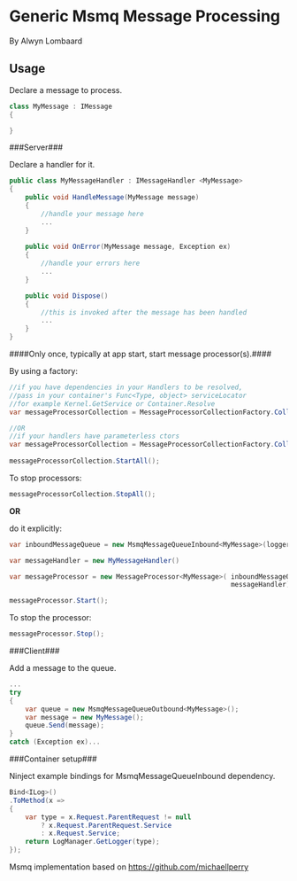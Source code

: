Generic Msmq Message Processing
============================
By Alwyn Lombaard

Usage
-----

Declare a message to process.

```C#
class MyMessage : IMessage
{

}
``` 

###Server###

Declare a handler for it.

```C#
public class MyMessageHandler : IMessageHandler <MyMessage>
{
	public void HandleMessage(MyMessage message)
	{
		//handle your message here
		...
	}
	
	public void OnError(MyMessage message, Exception ex)
	{
		//handle your errors here
		...
	}

	public void Dispose()
	{
		//this is invoked after the message has been handled
		...
	}
}
``` 

####Only once, typically at app start, start message processor(s).####

By using a factory:

```C#
//if you have dependencies in your Handlers to be resolved,
//pass in your container's Func<Type, object> serviceLocator 
//for example Kernel.GetService or Container.Resolve
var messageProcessorCollection = MessageProcessorCollectionFactory.Collection(Kernel.GetService);

//OR
//if your handlers have parameterless ctors
var messageProcessorCollection = MessageProcessorCollectionFactory.Collection(logger);
								
messageProcessorCollection.StartAll();							

```

To stop processors:
```C#
messageProcessorCollection.StopAll();
```

**OR** 

do it explicitly:

```C#
var inboundMessageQueue = new MsmqMessageQueueInbound<MyMessage>(logger);

var messageHandler = new MyMessageHandler()

var messageProcessor = new MessageProcessor<MyMessage>( inboundMessageQueue, 
														messageHandler);

messageProcessor.Start();
``` 

To stop the processor:

```C#
messageProcessor.Stop();
```


###Client###

Add a message to the queue.

```C#
...
try
{
	var queue = new MsmqMessageQueueOutbound<MyMessage>();
	var message = new MyMessage();
	queue.Send(message);
}
catch (Exception ex)...
``` 

###Container setup###

Ninject example bindings for MsmqMessageQueueInbound dependency.

```C#
Bind<ILog>()
.ToMethod(x =>
{
	var type = x.Request.ParentRequest != null 
		? x.Request.ParentRequest.Service 
		: x.Request.Service;
	return LogManager.GetLogger(type);
});
```

Msmq implementation based on https://github.com/michaellperry